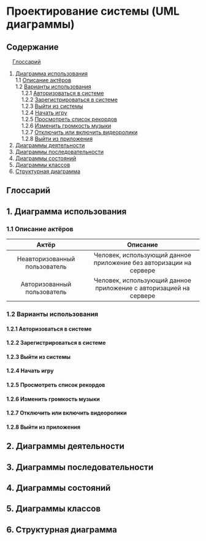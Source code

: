 # Проектирование системы (UML диаграммы)
## Содержание
&nbsp;&nbsp;&nbsp;&nbsp;[Глоссарий](#P0)  
1. [Диаграмма использования](#P1) <br>
1.1 [Описание актёров](#P1.1) <br>
1.2 [Варианты использования](#P1.2) <br>
&nbsp;&nbsp;&nbsp;&nbsp;1.2.1 [Авторизоваться в системе](#P1.2.1) <br>
&nbsp;&nbsp;&nbsp;&nbsp;1.2.2 [Зарегистрироваться в системе](#P1.2.2) <br>
&nbsp;&nbsp;&nbsp;&nbsp;1.2.3 [Выйти из системы](#P1.2.3) <br>
&nbsp;&nbsp;&nbsp;&nbsp;1.2.4 [Начать игру](#P1.2.4) <br>
&nbsp;&nbsp;&nbsp;&nbsp;1.2.5 [Просмотреть список рекордов](#P1.2.5) <br>
&nbsp;&nbsp;&nbsp;&nbsp;1.2.6 [Изменить громкость музыки](#P1.2.6) <br>
&nbsp;&nbsp;&nbsp;&nbsp;1.2.7 [Отключить или включить видеоролики](#P1.2.7) <br>
&nbsp;&nbsp;&nbsp;&nbsp;1.2.8 [Выйти из приложения](#P1.2.8)
2. [Диаграммы деятельности](#P2)
3. [Диаграммы последовательности](#P3)
4. [Диаграммы состояний](#P4)
5. [Диаграммы классов](#P5)
6. [Структурная диаграмма](#P6)
## <a name="P0">Глоссарий</a>
## <a name="P1">1. Диаграмма использования</a>
### <a name="P1.1">1.1 Описание актёров</a>
| Актёр | Описание |
| :-------: | :-------: |
| Неавторизованный пользователь | Человек, использующий данное приложение без авторизации на сервере |
| Авторизованный пользователь | Человек, использующий данное приложение с авторизацией на сервере |
### <a name="P1.2">1.2 Варианты использования</a>
#### <a name="P1.2.1">1.2.1 Авторизоваться в системе</a>
#### <a name="P1.2.2">1.2.2 Зарегистрироваться в системе</a>
#### <a name="P1.2.3">1.2.3 Выйти из системы</a>
#### <a name="P1.2.4">1.2.4 Начать игру</a>
#### <a name="P1.2.5">1.2.5 Просмотреть список рекордов</a>
#### <a name="P1.2.6">1.2.6 Изменить громкость музыки</a>
#### <a name="P1.2.7">1.2.7 Отключить или включить видеоролики</a>
#### <a name="P1.2.8">1.2.8 Выйти из приложения</a>
## <a name="P2">2. Диаграммы деятельности</a>
## <a name="P3">3. Диаграммы последовательности</a>
## <a name="P4">4. Диаграммы состояний</a>
## <a name="P5">5. Диаграммы классов</a>
## <a name="P6">6. Структурная диаграмма</a>
